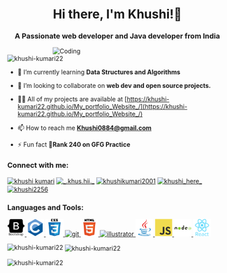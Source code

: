 <h1 align="center">Hi there, I'm Khushi!👋</h1>
<h3 align="center">A Passionate web developer and Java developer from India</h3>
<img align="right" alt="Coding" width= "400" src="https://cdn.dribbble.com/users/4055494/screenshots/15215756/media/d2b66c4ca0192aa26d103448b3d1518b.gif">

<p align="left"> <img src="https://komarev.com/ghpvc/?username=khushi-kumari22&label=Profile%20views&color=0e75b6&style=flat" alt="khushi-kumari22" /> </p>


- 🌱 I’m currently learning **Data Structures and Algorithms**

- 👯 I’m looking to collaborate on **web dev and open source projects.**

- 👨‍💻 All of my projects are available at [https://khushi-kumari22.github.io/My_portfolio_Website_/](https://khushi-kumari22.github.io/My_portfolio_Website_/)

- 📫 How to reach me **Khushi0884@gmail.com**

- ⚡ Fun fact **🏅Rank 240 on GFG Practice**

<h3 align="left">Connect with me:</h3>
<p align="left">
<a href="https://linkedin.com/in/khushi kumari" target="blank"><img align="center" src="https://raw.githubusercontent.com/rahuldkjain/github-profile-readme-generator/master/src/images/icons/Social/linked-in-alt.svg" alt="khushi kumari" height="30" width="40" /></a>
<a href="https://instagram.com/_.khus.hii._" target="blank"><img align="center" src="https://raw.githubusercontent.com/rahuldkjain/github-profile-readme-generator/master/src/images/icons/Social/instagram.svg" alt="_.khus.hii._" height="30" width="40" /></a>
<a href="https://www.hackerrank.com/khushikumari2001" target="blank"><img align="center" src="https://raw.githubusercontent.com/rahuldkjain/github-profile-readme-generator/master/src/images/icons/Social/hackerrank.svg" alt="khushikumari2001" height="30" width="40" /></a>
<a href="https://www.leetcode.com/khushi_here_" target="blank"><img align="center" src="https://raw.githubusercontent.com/rahuldkjain/github-profile-readme-generator/master/src/images/icons/Social/leet-code.svg" alt="khushi_here_" height="30" width="40" /></a>
<a href="https://auth.geeksforgeeks.org/user/khushi2256" target="blank"><img align="center" src="https://raw.githubusercontent.com/rahuldkjain/github-profile-readme-generator/master/src/images/icons/Social/geeks-for-geeks.svg" alt="khushi2256" height="30" width="40" /></a>
</p>

<h3 align="left">Languages and Tools:</h3>
<p align="left"> <a href="https://getbootstrap.com" target="_blank" rel="noreferrer"> <img src="https://raw.githubusercontent.com/devicons/devicon/master/icons/bootstrap/bootstrap-plain-wordmark.svg" alt="bootstrap" width="40" height="40"/> </a> <a href="https://www.cprogramming.com/" target="_blank" rel="noreferrer"> <img src="https://raw.githubusercontent.com/devicons/devicon/master/icons/c/c-original.svg" alt="c" width="40" height="40"/> </a> <a href="https://www.w3schools.com/css/" target="_blank" rel="noreferrer"> <img src="https://raw.githubusercontent.com/devicons/devicon/master/icons/css3/css3-original-wordmark.svg" alt="css3" width="40" height="40"/> </a> <a href="https://git-scm.com/" target="_blank" rel="noreferrer"> <img src="https://www.vectorlogo.zone/logos/git-scm/git-scm-icon.svg" alt="git" width="40" height="40"/> </a> <a href="https://www.w3.org/html/" target="_blank" rel="noreferrer"> <img src="https://raw.githubusercontent.com/devicons/devicon/master/icons/html5/html5-original-wordmark.svg" alt="html5" width="40" height="40"/> </a> <a href="https://www.adobe.com/in/products/illustrator.html" target="_blank" rel="noreferrer"> <img src="https://www.vectorlogo.zone/logos/adobe_illustrator/adobe_illustrator-icon.svg" alt="illustrator" width="40" height="40"/> </a> <a href="https://www.java.com" target="_blank" rel="noreferrer"> <img src="https://raw.githubusercontent.com/devicons/devicon/master/icons/java/java-original.svg" alt="java" width="40" height="40"/> </a> <a href="https://developer.mozilla.org/en-US/docs/Web/JavaScript" target="_blank" rel="noreferrer"> <img src="https://raw.githubusercontent.com/devicons/devicon/master/icons/javascript/javascript-original.svg" alt="javascript" width="40" height="40"/> </a> <a href="https://nodejs.org" target="_blank" rel="noreferrer"> <img src="https://raw.githubusercontent.com/devicons/devicon/master/icons/nodejs/nodejs-original-wordmark.svg" alt="nodejs" width="40" height="40"/> </a> <a href="https://reactjs.org/" target="_blank" rel="noreferrer"> <img src="https://raw.githubusercontent.com/devicons/devicon/master/icons/react/react-original-wordmark.svg" alt="react" width="40" height="40"/> </a> </p>

<p><img align="left" src="https://github-readme-stats.vercel.app/api/top-langs?username=khushi-kumari22&show_icons=true&locale=en&layout=compact" alt="khushi-kumari22" /></p>

<p>&nbsp;<img align="center" src="https://github-readme-stats.vercel.app/api?username=khushi-kumari22&show_icons=true&locale=en" alt="khushi-kumari22" /></p>

<p><img align="center" src="https://github-readme-streak-stats.herokuapp.com/?user=khushi-kumari22&" alt="khushi-kumari22" /></p>
